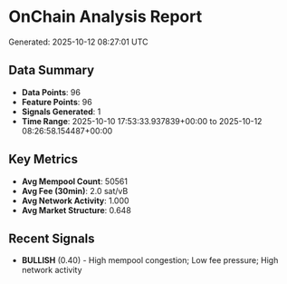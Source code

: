 # OnChain Analysis Report
Generated: 2025-10-12 08:27:01 UTC

## Data Summary
- **Data Points**: 96
- **Feature Points**: 96
- **Signals Generated**: 1
- **Time Range**: 2025-10-10 17:53:33.937839+00:00 to 2025-10-12 08:26:58.154487+00:00

## Key Metrics
- **Avg Mempool Count**: 50561
- **Avg Fee (30min)**: 2.0 sat/vB
- **Avg Network Activity**: 1.000
- **Avg Market Structure**: 0.648

## Recent Signals
- **BULLISH** (0.40) - High mempool congestion; Low fee pressure; High network activity
